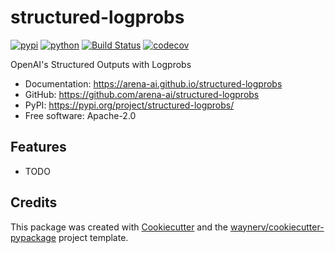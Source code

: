 # structured-logprobs


[![pypi](https://img.shields.io/pypi/v/structured-logprobs.svg)](https://pypi.org/project/structured-logprobs/)
[![python](https://img.shields.io/pypi/pyversions/structured-logprobs.svg)](https://pypi.org/project/structured-logprobs/)
[![Build Status](https://github.com/arena-ai/structured-logprobs/actions/workflows/dev.yml/badge.svg)](https://github.com/arena-ai/structured-logprobs/actions/workflows/dev.yml)
[![codecov](https://codecov.io/gh/arena-ai/structured-logprobs/branch/main/graphs/badge.svg)](https://codecov.io/github/arena-ai/structured-logprobs)



OpenAI's Structured Outputs with Logprobs


* Documentation: <https://arena-ai.github.io/structured-logprobs>
* GitHub: <https://github.com/arena-ai/structured-logprobs>
* PyPI: <https://pypi.org/project/structured-logprobs/>
* Free software: Apache-2.0


## Features

* TODO

## Credits

This package was created with [Cookiecutter](https://github.com/audreyr/cookiecutter) and the [waynerv/cookiecutter-pypackage](https://github.com/waynerv/cookiecutter-pypackage) project template.
